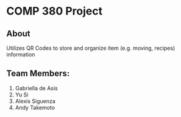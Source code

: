 # COMP 380 Project
## About
Utilizes QR Codes to store and organize item (e.g. moving, recipes) information

## Team Members:
1. Gabriella de Asis
2. Yu Si
3. Alexis Siguenza
4. Andy Takemoto
